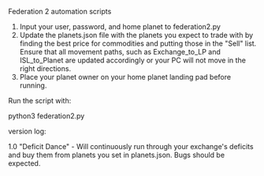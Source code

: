 Federation 2 automation scripts

1. Input your user, password, and home planet to federation2.py
2. Update the planets.json file with the planets you expect to trade with by
finding the best price for commodities and putting those in the "Sell" list.
Ensure that all movement paths, such as Exchange_to_LP and ISL_to_Planet are
updated accordingly or your PC will not move in the right directions.
3. Place your planet owner on your home planet landing pad before running.

Run the script with:

python3 federation2.py

version log:

1.0 "Deficit Dance" - Will continuously run through your exchange's deficits
and buy them from planets you set in planets.json.  Bugs should be expected.
